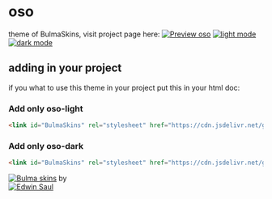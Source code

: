 
# oso            
theme of BulmaSkins, visit project page here:
[![ Preview oso ](https://img.shields.io/badge/-Preview-oso-red)](https://saul11235.github.io/BulmaSkins/view?skin=oso)
[![ light mode ](https://img.shields.io/badge/-light-mode-black)](https://saul11235.github.io/BulmaSkins/view?skin=oso&dark=false)
[![ dark mode ](https://img.shields.io/badge/-dark-mode-black)](https://saul11235.github.io/BulmaSkins/view?skin=oso&dark=true)

## adding in your project
if you what to use this theme in your project put this in your html doc:

### Add only oso-light 
```html
<link id="BulmaSkins" rel="stylesheet" href="https://cdn.jsdelivr.net/gh/Saul11235/BulmaSkins@latest/skins/oso.light.css">
```
### Add only oso-dark
```html
<link id="BulmaSkins" rel="stylesheet" href="https://cdn.jsdelivr.net/gh/Saul11235/BulmaSkins@latest/skins/oso.light.dark">
```

[![Bulma skins](https://img.shields.io/badge/-Bulma-skins-blue)](https://saul11235.github.io/BulmaSkins/)
 by             
[![Edwin Saul](https://img.shields.io/badge/-Edwin-Saul-black)](https://edwinsaul.com)
            